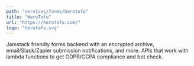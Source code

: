```yaml
---
path: "services/forms/herotofu"
title: "HeroTofu"
url: "https://herotofu.com/"
logo: "herotofu.svg"
---
```


Jamstack friendly forms backend with an encrypted archive, email/Slack/Zapier submission notifications, and more. APIs that work with lambda functions to get GDPR/CCPA compliance and bot check.
